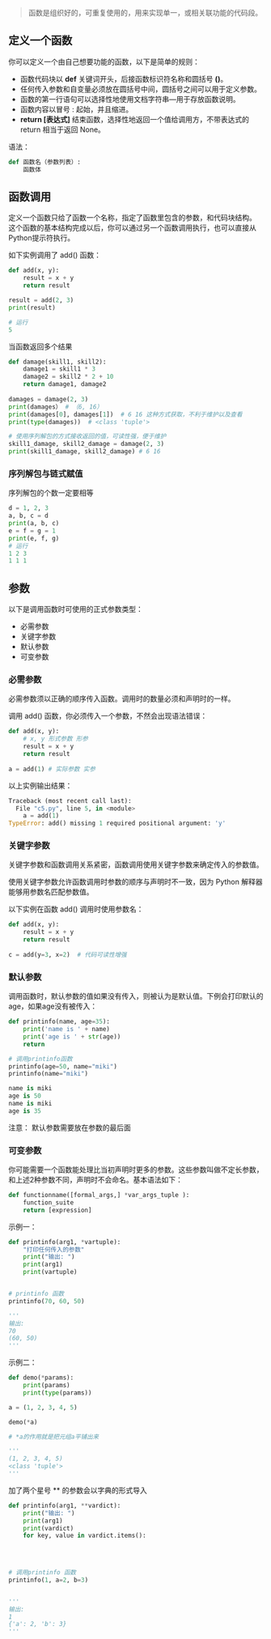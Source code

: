 > 函数是组织好的，可重复使用的，用来实现单一，或相关联功能的代码段。

## 定义一个函数

你可以定义一个由自己想要功能的函数，以下是简单的规则：

-   函数代码块以 **def** 关键词开头，后接函数标识符名称和圆括号 **()**。
-   任何传入参数和自变量必须放在圆括号中间，圆括号之间可以用于定义参数。
-   函数的第一行语句可以选择性地使用文档字符串—用于存放函数说明。
-   函数内容以冒号 : 起始，并且缩进。
-   **return [表达式]** 结束函数，选择性地返回一个值给调用方，不带表达式的 return 相当于返回 None。

语法：

```python
def 函数名（参数列表）:
    函数体
```

## 函数调用

定义一个函数只给了函数一个名称，指定了函数里包含的参数，和代码块结构。
这个函数的基本结构完成以后，你可以通过另一个函数调用执行，也可以直接从Python提示符执行。

如下实例调用了 add() 函数：
```python
def add(x, y):
    result = x + y
    return result

result = add(2, 3)
print(result)

# 运行
5
```

当函数返回多个结果

```python
def damage(skill1, skill2):
    damage1 = skill1 * 3
    damage2 = skill2 * 2 + 10
    return damage1, damage2
  
damages = damage(2, 3)
print(damages） # （6, 16）
print(damages[0], damages[1])  # 6 16 这种方式获取，不利于维护以及查看
print(type(damages))  # <class 'tuple'>

# 使用序列解包的方式接收返回的值，可读性强，便于维护
skill1_damage, skill2_damage = damage(2, 3)
print(skill1_damage, skill2_damage) # 6 16
```

### 序列解包与链式赋值

序列解包的个数一定要相等

```python
d = 1, 2, 3
a, b, c = d
print(a, b, c)
e = f = g = 1
print(e, f, g)
# 运行
1 2 3
1 1 1
```

## 参数

以下是调用函数时可使用的正式参数类型：

-  必需参数
-  关键字参数
-   默认参数
-   可变参数

### 必需参数

必需参数须以正确的顺序传入函数。调用时的数量必须和声明时的一样。

调用 add() 函数，你必须传入一个参数，不然会出现语法错误：

```python
def add(x, y):
	# x, y 形式参数 形参
    result = x + y
    return result
    
a = add(1) # 实际参数 实参
```

以上实例输出结果：

```python
Traceback (most recent call last):
  File "c5.py", line 5, in <module>
    a = add(1)
TypeError: add() missing 1 required positional argument: 'y'
```

### 关键字参数

关键字参数和函数调用关系紧密，函数调用使用关键字参数来确定传入的参数值。

使用关键字参数允许函数调用时参数的顺序与声明时不一致，因为 Python 解释器能够用参数名匹配参数值。

以下实例在函数 add() 调用时使用参数名：

```python
def add(x, y):
    result = x + y
    return result
    
c = add(y=3, x=2)  # 代码可读性增强
```

### 默认参数

调用函数时，默认参数的值如果没有传入，则被认为是默认值。下例会打印默认的age，如果age没有被传入：

```python
def printinfo(name, age=35):
    print('name is ' + name)
    print('age is ' + str(age))
    return

# 调用printinfo函数
printinfo(age=50, name="miki")
printinfo(name="miki")
```

```python
name is miki
age is 50
name is miki
age is 35
```

注意： 默认参数需要放在参数的最后面

### 可变参数

你可能需要一个函数能处理比当初声明时更多的参数。这些参数叫做不定长参数，和上述2种参数不同，声明时不会命名。基本语法如下：

```python
def functionname([formal_args,] *var_args_tuple ):
	function_suite 
	return [expression]
```

示例一：

```python
def printinfo(arg1, *vartuple):
    "打印任何传入的参数"
    print("输出: ")
    print(arg1)
    print(vartuple)


# printinfo 函数
printinfo(70, 60, 50)

'''
输出: 
70
(60, 50)
'''
```

示例二：

```python
def demo(*params):
    print(params)
    print(type(params))

a = (1, 2, 3, 4, 5)

demo(*a)

# *a的作用就是把元组a平铺出来

'''
(1, 2, 3, 4, 5)
<class 'tuple'>
'''
```

加了两个星号 ** 的参数会以字典的形式导入

```python
def printinfo(arg1, **vardict):
    print("输出: ")
    print(arg1)
    print(vardict)
    for key, value in vardict.items():
		
    


# 调用printinfo 函数
printinfo(1, a=2, b=3)


'''
输出: 
1
{'a': 2, 'b': 3}
'''
```